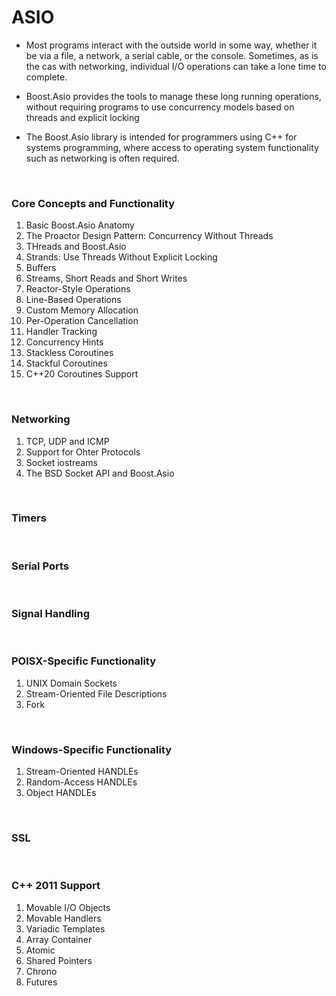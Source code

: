 # ASIO

* Most programs interact with the outside world in some way, whether it be via a file, a network, a serial cable, or the console. Sometimes, as is the cas with networking, individual I/O operations can take a lone time to complete.

* Boost.Asio provides the tools to manage these long running operations, without requiring programs to use concurrency models based on threads and explicit locking

* The Boost.Asio library is intended for programmers using C++ for systems programming, where access to operating system functionality such as networking is often required.

<br/>

### Core Concepts and Functionality
1. Basic Boost.Asio Anatomy
2. The Proactor Design Pattern: Concurrency Without Threads
3. THreads and Boost.Asio
4. Strands: Use Threads Without Explicit Locking
5. Buffers
6. Streams, Short Reads and Short Writes
7. Reactor-Style Operations
8. Line-Based Operations
9. Custom Memory Allocation
10. Per-Operation Cancellation
11. Handler Tracking
12. Concurrency Hints
13. Stackless Coroutines
14. Stackful Coroutines
15. C++20 Coroutines Support

<br/>

### Networking
1. TCP, UDP and ICMP
2. Support for Ohter Protocols
3. Socket iostreams
4. The BSD Socket API and Boost.Asio

<br/>

### Timers

<br/>

### Serial Ports

<br/>

### Signal Handling

<br/>

### POISX-Specific Functionality
1. UNIX Domain Sockets
2. Stream-Oriented File Descriptions
3. Fork

<br/>

### Windows-Specific Functionality
1. Stream-Oriented HANDLEs
2. Random-Access HANDLEs
3. Object HANDLEs

<br/>

### SSL

<br/>

### C++ 2011 Support
1. Movable I/O Objects
2. Movable Handlers
3. Variadic Templates
4. Array Container
5. Atomic
6. Shared Pointers
7. Chrono
8. Futures